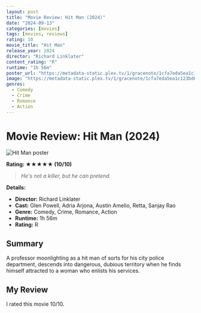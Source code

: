 ```yaml
---
layout: post
title: "Movie Review: Hit Man (2024)"
date: "2024-09-13"
categories: [movies]
tags: [movies, reviews]
rating: 10
movie_title: "Hit Man"
release_year: 2024
director: "Richard Linklater"
content_rating: "R"
runtime: "1h 56m"
poster_url: "https://metadata-static.plex.tv/1/gracenote/1cfa7eda5ea1c123bd686fd5b31ffe7b.jpg"
image: "https://metadata-static.plex.tv/1/gracenote/1cfa7eda5ea1c123bd686fd5b31ffe7b.jpg"
genres: 
  - Comedy
  - Crime
  - Romance
  - Action
---
```


# Movie Review: Hit Man (2024)


<div class="movie-poster">
  <img src="https://metadata-static.plex.tv/1/gracenote/1cfa7eda5ea1c123bd686fd5b31ffe7b.jpg" alt="Hit Man poster" />
</div>


**Rating: ★★★★★ (10/10)**


> *He's not a killer, but he can pretend.*


**Details:**
- **Director:** Richard Linklater
- **Cast:** Glen Powell, Adria Arjona, Austin Amelio, Retta, Sanjay Rao
- **Genre:** Comedy, Crime, Romance, Action
- **Runtime:** 1h 56m
- **Rating:** R

## Summary

A professor moonlighting as a hit man of sorts for his city police department, descends into dangerous, dubious territory when he finds himself attracted to a woman who enlists his services.

## My Review

I rated this movie 10/10.


